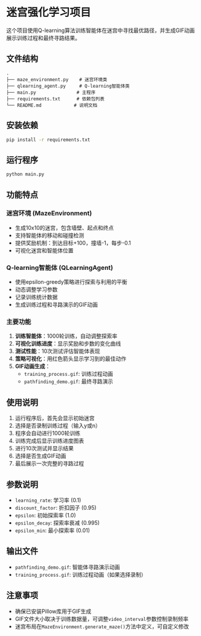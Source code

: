 # 迷宫强化学习项目

这个项目使用Q-learning算法训练智能体在迷宫中寻找最优路径，并生成GIF动画展示训练过程和最终寻路结果。

## 文件结构

```
.
├── maze_environment.py    # 迷宫环境类
├── qlearning_agent.py     # Q-learning智能体类
├── main.py               # 主程序
├── requirements.txt      # 依赖包列表
└── README.md            # 说明文档
```

## 安装依赖

```bash
pip install -r requirements.txt
```

## 运行程序

```bash
python main.py
```

## 功能特点

### 迷宫环境 (MazeEnvironment)
- 生成10x10的迷宫，包含墙壁、起点和终点
- 支持智能体的移动和碰撞检测
- 提供奖励机制：到达目标+100，撞墙-1，每步-0.1
- 可视化迷宫和智能体位置

### Q-learning智能体 (QLearningAgent)  
- 使用epsilon-greedy策略进行探索与利用的平衡
- 动态调整学习参数
- 记录训练统计数据
- 生成训练过程和寻路演示的GIF动画

### 主要功能
1. **训练智能体**：1000轮训练，自动调整探索率
2. **可视化训练进度**：显示奖励和步数的变化曲线
3. **测试性能**：10次测试评估智能体表现
4. **策略可视化**：用红色箭头显示学习到的最佳动作
5. **GIF动画生成**：
   - `training_process.gif`: 训练过程动画
   - `pathfinding_demo.gif`: 最终寻路演示

## 使用说明

1. 运行程序后，首先会显示初始迷宫
2. 选择是否录制训练过程（输入y或n）
3. 程序会自动进行1000轮训练
4. 训练完成后显示训练进度图表
5. 进行10次测试并显示结果
6. 选择是否生成GIF动画
7. 最后展示一次完整的寻路过程

## 参数说明

- `learning_rate`: 学习率 (0.1)
- `discount_factor`: 折扣因子 (0.95)  
- `epsilon`: 初始探索率 (1.0)
- `epsilon_decay`: 探索率衰减 (0.995)
- `epsilon_min`: 最小探索率 (0.01)

## 输出文件

- `pathfinding_demo.gif`: 智能体寻路演示动画
- `training_process.gif`: 训练过程动画（如果选择录制）

## 注意事项

- 确保已安装Pillow库用于GIF生成
- GIF文件大小取决于训练数据量，可调整`video_interval`参数控制录制频率
- 迷宫布局在`MazeEnvironment.generate_maze()`方法中定义，可自定义修改